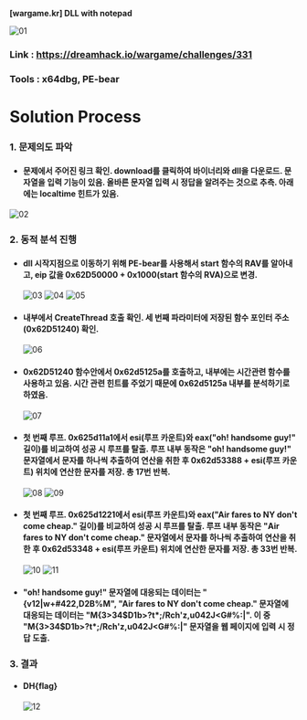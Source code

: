**[wargame.kr] DLL with notepad**

![01](https://github.com/idong00/ReversingStudy/blob/main/Problem12/Image/01.PNG?raw=true)
### Link : https://dreamhack.io/wargame/challenges/331
### Tools : x64dbg, PE-bear

# **Solution Process**
### 1. 문제의도 파악
  - #### 문제에서 주어진 링크 확인. download를 클릭하여 바이너리와 dll을 다운로드. 문자열을 입력 기능이 있음. 올바른 문자열 입력 시 정답을 알려주는 것으로 추측. 아래에는 localtime 힌트가 있음.
  ![02](https://github.com/idong00/ReversingStudy/blob/main/Problem12/Image/02.PNG?raw=true)

### 2. 동적 분석 진행
  - #### dll 시작지점으로 이동하기 위해 PE-bear를 사용해서 start 함수의 RAV를 알아내고, eip 값을 0x62D50000 + 0x1000(start 함수의 RVA)으로 변경.
    ![03](https://github.com/idong00/ReversingStudy/blob/main/Problem12/Image/03.PNG?raw=true)
    ![04](https://github.com/idong00/ReversingStudy/blob/main/Problem12/Image/04.PNG?raw=true)
    ![05](https://github.com/idong00/ReversingStudy/blob/main/Problem12/Image/05.PNG?raw=true)

  - #### 내부에서 CreateThread 호출 확인. 세 번째 파라미터에 저장된 함수 포인터 주소(0x62D51240) 확인.
    ![06](https://github.com/idong00/ReversingStudy/blob/main/Problem12/Image/06.PNG?raw=true)

  - #### 0x62D51240 함수안에서 0x62d5125a를 호출하고, 내부에는 시간관련 함수를 사용하고 있음. 시간 관련 힌트를 주었기 때문에 0x62d5125a 내부를 분석하기로 하였음.
    ![07](https://github.com/idong00/ReversingStudy/blob/main/Problem12/Image/07.PNG?raw=true)

  - #### 첫 번째 루프. 0x625d11a1에서 esi(루프 카운트)와 eax("oh! handsome guy!" 길이)를 비교하여 성공 시 루프를 탈출. 루프 내부 동작은 "oh! handsome guy!" 문자열에서 문자를 하나씩 추출하여 연산을 취한 후 0x62d53388 + esi(루프 카운트) 위치에 연산한 문자를 저장. 총 17번 반복.
    ![08](https://github.com/idong00/ReversingStudy/blob/main/Problem12/Image/08.PNG?raw=true)
    ![09](https://github.com/idong00/ReversingStudy/blob/main/Problem12/Image/09.PNG?raw=true)

  - #### 첫 번째 루프. 0x625d1221에서 esi(루프 카운트)와 eax("Air fares to NY don't come cheap." 길이)를 비교하여 성공 시 루프를 탈출. 루프 내부 동작은 "Air fares to NY don't come cheap." 문자열에서 문자를 하나씩 추출하여 연산을 취한 후 0x62d53348 + esi(루프 카운트) 위치에 연산한 문자를 저장. 총 33번 반복.
    ![10](https://github.com/idong00/ReversingStudy/blob/main/Problem12/Image/10.PNG?raw=true)
    ![11](https://github.com/idong00/ReversingStudy/blob/main/Problem12/Image/11.PNG?raw=true)

  - #### "oh! handsome guy!" 문자열에 대응되는 데이터는 "{v12|w+#422,D2B%M", "Air fares to NY don't come cheap." 문자열에 대응되는 데이터는 "M{3>34$D1b>?t*;/Rch'z,u042J<G#%:|". 이 중 "M{3>34$D1b>?t*;/Rch'z,u042J<G#%:|" 문자열을 웹 페이지에 입력 시 정답 도출.
    
### 3. 결과
  - #### DH{flag}
    ![12](https://github.com/idong00/ReversingStudy/blob/main/Problem12/Image/12.PNG?raw=true)

